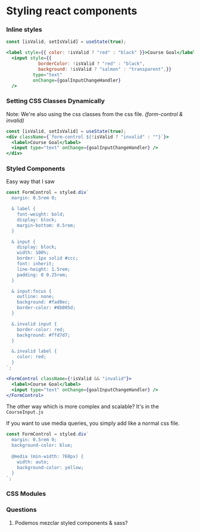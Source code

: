 # Styling react components

### Inline styles
```jsx
const [isValid, setIsValid] = useState(true);

<label style={{ color: !isValid ? "red" : "black" }}>Course Goal</label>
  <input style={{
            borderColor: !isValid ? "red" : "black",
            background: !isValid ? "salmon" : "transparent",}}
          type="text"
          onChange={goalInputChangeHandler}
  />
```

### Setting CSS Classes Dynamically
Note: We're also using the css classes from the css file. _(form-control & invalid)_

```jsx
const [isValid, setIsValid] = useState(true);
<div className={`form-control ${!isValid ? "invalid" : ""}`}>
  <label>Course Goal</label>
  <input type="text" onChange={goalInputChangeHandler} />
</div>
```

### Styled Components
Easy way that I saw
```jsx
const FormControl = styled.div`
  margin: 0.5rem 0;

  & label {
    font-weight: bold;
    display: block;
    margin-bottom: 0.5rem;
  }

  & input {
    display: block;
    width: 100%;
    border: 1px solid #ccc;
    font: inherit;
    line-height: 1.5rem;
    padding: 0 0.25rem;
  }

  & input:focus {
    outline: none;
    background: #fad0ec;
    border-color: #8b005d;
  }

  &.invalid input {
    border-color: red;
    background: #ffd7d7;
  }

  &.invalid label {
    color: red;
  }
`;

<FormControl className={!isValid && "invalid"}>
  <label>Course Goal</label>
  <input type="text" onChange={goalInputChangeHandler} />
</FormControl>
```

The other way which is more complex and scalable? It's in the ``CourseInput.js``

If you want to use media queries, you simply add like a normal css file.
````jsx
const FormControl = styled.div`
  margin: 0.5rem 0;
  background-color: blue;
  
  @media (min-width: 768px) {
    width: auto;
    background-color: yellow;
  }
`;
````

### CSS Modules

### Questions
1. Podemos mezclar styled components & sass?